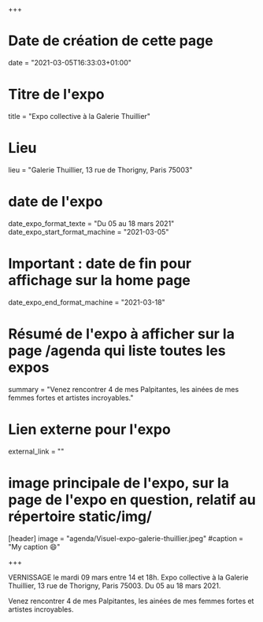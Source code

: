 +++
# Date de création de cette page
date = "2021-03-05T16:33:03+01:00"
# Titre de l'expo
title = "Expo collective à la Galerie Thuillier"
# Lieu
lieu = "Galerie Thuillier, 13 rue de Thorigny, Paris 75003"
# date de l'expo
date_expo_format_texte = "Du 05 au 18 mars 2021"
date_expo_start_format_machine = "2021-03-05"
# Important : date de fin pour affichage sur la home page
date_expo_end_format_machine = "2021-03-18"
# Résumé de l'expo à afficher sur la page /agenda qui liste toutes les expos
summary = "Venez rencontrer 4 de mes Palpitantes, les ainées de mes femmes fortes et artistes incroyables."
# Lien externe pour l'expo
external_link = ""
# image principale de l'expo, sur la page de l'expo en question, relatif au répertoire static/img/
[header]
image = "agenda/Visuel-expo-galerie-thuillier.jpeg"
#caption = "My caption :smile:"

+++

VERNISSAGE le mardi 09 mars entre 14 et 18h. Expo collective à la Galerie Thuillier, 13 rue de Thorigny, Paris 75003. Du 05 au 18 mars 2021.

Venez rencontrer 4 de mes Palpitantes, les ainées de mes femmes fortes et artistes incroyables.
